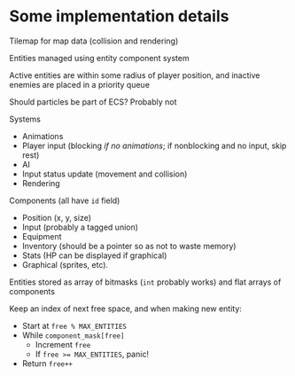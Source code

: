 # Some implementation details

Tilemap for map data (collision and rendering)

Entities managed using entity component system

Active entities are within some radius of player position, and inactive enemies are placed in a priority queue

Should particles be part of ECS? Probably not

Systems
  * Animations
  * Player input (blocking *if no animations*; if nonblocking and no input, skip rest)
  * AI
  * Input status update (movement and collision)
  * Rendering

Components (all have `id` field)
  * Position (x, y, size)
  * Input (probably a tagged union)
  * Equipment
  * Inventory (should be a pointer so as not to waste memory)
  * Stats (HP can be displayed if graphical)
  * Graphical (sprites, etc).

Entities stored as array of bitmasks (`int` probably works) and flat arrays of components

Keep an index of next free space, and when making new entity:
  * Start at `free % MAX_ENTITIES`
  * While `component_mask[free]`
    * Increment `free`
    * If `free >= MAX_ENTITIES`, panic!
  * Return `free++`
